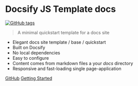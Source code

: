 <!-- TODO: Update title -->
# Docsify JS Template docs

[![GitHub tags](https://img.shields.io/github/tag/MichaelCurrin/docsify-js-template.svg)](https://GitHub.com/MichaelCurrin/docsify-js-template/tags/) <!-- TODO: Update username and repo name -->

> A minimal quickstart template for a docs site <!-- TODO: Replace with your description -->

<!-- TODO: List zero or more short sentences about the project's benefits/features. -->

- Elegant docs site template / base / quickstart
- Built on Docsify
- No local dependencies
- Easy to configure
- Content comes from markdown files a your _docs_ directory
- Responsive and fast-loading single page-application

[GitHub](https://github.com/MichaelCurirn/docsify-js-template/) <!-- TODO: Use your repo's path.-->
[Getting Started](#docsify-js-template) <!-- TODO: Use ID of homepage heading i.e. based on H1 of README.md - make sure this is DIFFERENT to the cover's heading -->
